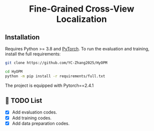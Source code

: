 <h1 align="center"><strong> Fine-Grained Cross-View Localization </strong></h1>


## Installation

Requires Python >= 3.8 and [PyTorch](https://pytorch.org/).  To run the evaluation and training, install the full requirements:

```bash
git clone https://github.com/YC-Zhang2025/HyOPM

cd HyOPM
python -m pip install -r requirements/full.txt
```

The project is equipped with Pytorch==2.4.1


## 📝 TODO List

- [x] Add evaluation codes.
- [x] Add training codes.
- [x] Add data preparation codes.
